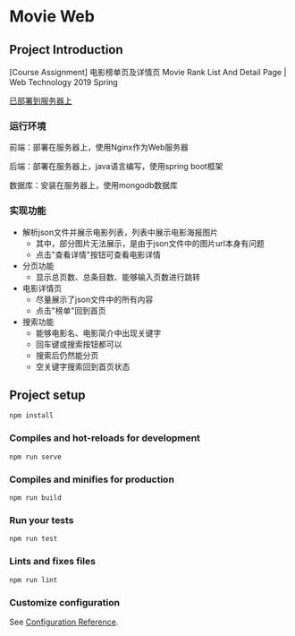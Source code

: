 # Movie Web

## Project Introduction

[Course Assignment] 电影榜单页及详情页 Movie Rank List And Detail Page | Web Technology 2019 Spring

[已部署到服务器上](https://www.movie.sarahw.cn/#/)

### 运行环境

前端：部署在服务器上，使用Nginx作为Web服务器

后端：部署在服务器上，java语言编写，使用spring boot框架

数据库：安装在服务器上，使用mongodb数据库

### 实现功能

- 解析json文件并展示电影列表，列表中展示电影海报图片
  - 其中，部分图片无法展示，是由于json文件中的图片url本身有问题
  - 点击"查看详情"按钮可查看电影详情
- 分页功能
  - 显示总页数、总条目数、能够输入页数进行跳转
- 电影详情页
  - 尽量展示了json文件中的所有内容
  - 点击"榜单"回到首页
- 搜索功能
  - 能够电影名、电影简介中出现关键字
  - 回车键或搜索按钮都可以
  - 搜索后仍然能分页
  - 空关键字搜索回到首页状态



## Project setup

```
npm install
```

### Compiles and hot-reloads for development
```
npm run serve
```

### Compiles and minifies for production
```
npm run build
```

### Run your tests
```
npm run test
```

### Lints and fixes files
```
npm run lint
```

### Customize configuration
See [Configuration Reference](https://cli.vuejs.org/config/).




